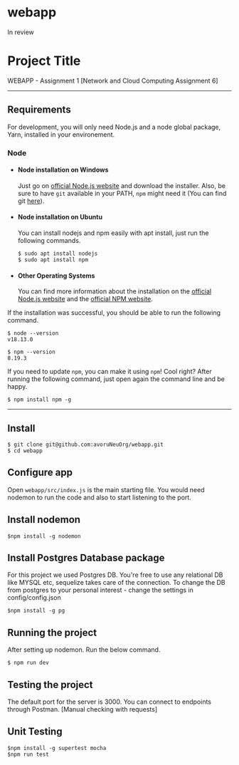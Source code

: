 # webapp
In review 

# Project Title

WEBAPP - Assignment 1 [Network and Cloud Computing Assignment 6]

---
## Requirements

For development, you will only need Node.js and a node global package, Yarn, installed in your environement.

### Node
- #### Node installation on Windows

  Just go on [official Node.js website](https://nodejs.org/) and download the installer.
Also, be sure to have `git` available in your PATH, `npm` might need it (You can find git [here](https://git-scm.com/)).

- #### Node installation on Ubuntu

  You can install nodejs and npm easily with apt install, just run the following commands.

      $ sudo apt install nodejs
      $ sudo apt install npm

- #### Other Operating Systems
  You can find more information about the installation on the [official Node.js website](https://nodejs.org/) and the [official NPM website](https://npmjs.org/).

If the installation was successful, you should be able to run the following command.

    $ node --version
    v18.13.0

    $ npm --version
    8.19.3

If you need to update `npm`, you can make it using `npm`! Cool right? After running the following command, just open again the command line and be happy.

    $ npm install npm -g

---

## Install

    $ git clone git@github.com:avoruNeuOrg/webapp.git
    $ cd webapp

## Configure app

Open `webapp/src/index.js`  is the main starting file. You would need nodemon to run the code and also to start listening to the port. 


## Install nodemon

    $npm install -g nodemon


##  Install Postgres Database package 

For this project we used Postgres DB. You're free to use any relational DB like MYSQL etc, sequelize takes care of the connection. To change the DB from postgres to your personal interest - change the settings in config/config.json  

    $npm install -g pg 


## Running the project
After setting up nodemon. Run the below command.

    $ npm run dev

## Testing the project 

The default port for the server is 3000. You can connect to endpoints through Postman. [Manual checking with requests]

## Unit Testing 

    $npm install -g supertest mocha 
    $npm run test  


